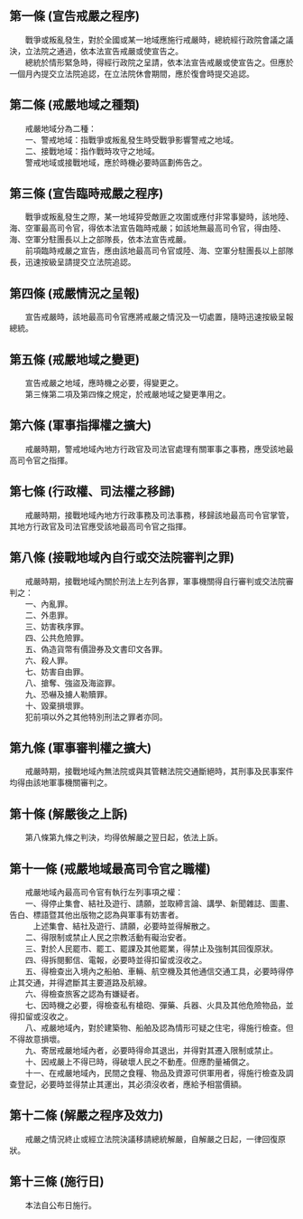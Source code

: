 第一條 (宣告戒嚴之程序)
-----------------------
　　戰爭或叛亂發生，對於全國或某一地域應施行戒嚴時，總統經行政院會議之議決，立法院之通過，依本法宣告戒嚴或使宣告之。  
　　總統於情形緊急時，得經行政院之呈請，依本法宣告戒嚴或使宣告之。但應於一個月內提交立法院追認，在立法院休會期間，應於復會時提交追認。  


第二條 (戒嚴地域之種類)
-----------------------
　　戒嚴地域分為二種：  
　　一、警戒地域：指戰爭或叛亂發生時受戰爭影響警戒之地域。  
　　二、接戰地域：指作戰時攻守之地域。  
　　警戒地域或接戰地域，應於時機必要時區劃佈告之。  


第三條 (宣告臨時戒嚴之程序)
---------------------------
　　戰爭或叛亂發生之際，某一地域猝受敵匪之攻圍或應付非常事變時，該地陸、海、空軍最高司令官，得依本法宣告臨時戒嚴；如該地無最高司令官，得由陸、海、空軍分駐團長以上之部隊長，依本法宣告戒嚴。  
　　前項臨時戒嚴之宣告，應由該地最高司令官或陸、海、空軍分駐團長以上部隊長，迅速按級呈請提交立法院追認。  


第四條 (戒嚴情況之呈報)
-----------------------
　　宣告戒嚴時，該地最高司令官應將戒嚴之情況及一切處置，隨時迅速按級呈報總統。  


第五條 (戒嚴地域之變更)
-----------------------
　　宣告戒嚴之地域，應時機之必要，得變更之。  
　　第三條第二項及第四條之規定，於戒嚴地域之變更準用之。  


第六條 (軍事指揮權之擴大)
-------------------------
　　戒嚴時期，警戒地域內地方行政官及司法官處理有關軍事之事務，應受該地最高司令官之指揮。  


第七條 (行政權、司法權之移歸)
-----------------------------
　　戒嚴時期，接戰地域內地方行政事務及司法事務，移歸該地最高司令官掌管，其地方行政官及司法官應受該地最高司令官之指揮。  


第八條 (接戰地域內自行或交法院審判之罪)
---------------------------------------
　　戒嚴時期，接戰地域內關於刑法上左列各罪，軍事機關得自行審判或交法院審判之：  
　　一、內亂罪。  
　　二、外患罪。  
　　三、妨害秩序罪。  
　　四、公共危險罪。  
　　五、偽造貨幣有價證券及文書印文各罪。  
　　六、殺人罪。  
　　七、妨害自由罪。  
　　八、搶奪、強盜及海盜罪。  
　　九、恐嚇及擄人勒贖罪。  
　　十、毀棄損壞罪。  
　　犯前項以外之其他特別刑法之罪者亦同。  


第九條 (軍事審判權之擴大)
-------------------------
　　戒嚴時期，接戰地域內無法院或與其管轄法院交通斷絕時，其刑事及民事案件均得由該地軍事機關審判之。  


第十條 (解嚴後之上訴)
---------------------
　　第八條第九條之判決，均得依解嚴之翌日起，依法上訴。  


第十一條 (戒嚴地域最高司令官之職權)
-----------------------------------
　　戒嚴地域內最高司令官有執行左列事項之權：  
　　一、得停止集會、結社及遊行、請願，並取締言論、講學、新聞雜誌、圖畫、告白、標語暨其他出版物之認為與軍事有妨害者。  
　　　上述集會、結社及遊行、請願，必要時並得解散之。  
　　二、得限制或禁止人民之宗教活動有礙治安者。  
　　三、對於人民罷市、罷工、罷課及其他罷業，得禁止及強制其回復原狀。  
　　四、得拆閱郵信、電報，必要時並得扣留或沒收之。  
　　五、得檢查出入境內之船舶、車輛、航空機及其他通信交通工具，必要時得停止其交通，并得遮斷其主要道路及航線。  
　　六、得檢查旅客之認為有嫌疑者。  
　　七、因時機之必要，得檢查私有槍砲、彈藥、兵器、火具及其他危險物品，並得扣留或沒收之。  
　　八、戒嚴地域內，對於建築物、船舶及認為情形可疑之住宅，得施行檢查。但不得故意損壞。  
　　九、寄居戒嚴地域內者，必要時得命其退出，并得對其遷入限制或禁止。  
　　十、因戒嚴上不得已時，得破壞人民之不動產。但應酌量補償之。  
　　十一、在戒嚴地域內，民間之食糧、物品及資源可供軍用者，得施行檢查及調查登記，必要時並得禁止其運出，其必須沒收者，應給予相當價額。  


第十二條 (解嚴之程序及效力)
---------------------------
　　戒嚴之情況終止或經立法院決議移請總統解嚴，自解嚴之日起，一律回復原狀。  


第十三條 (施行日)
-----------------
　　本法自公布日施行。